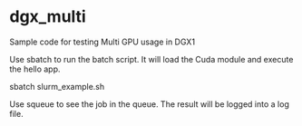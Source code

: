 # dgx_multi
Sample code for testing Multi GPU usage in DGX1

Use sbatch to run the batch script. It will load the Cuda module and execute the hello app.

sbatch slurm_example.sh

Use squeue to see the job in the queue. The result will be logged into a log file.



